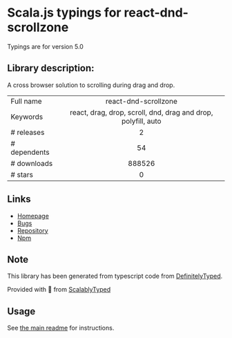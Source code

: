
# Scala.js typings for react-dnd-scrollzone

Typings are for version 5.0

## Library description:
A cross browser solution to scrolling during drag and drop.

|                    |                 |
| ------------------ | :-------------: |
| Full name          | react-dnd-scrollzone |
| Keywords           | react, drag, drop, scroll, dnd, drag and drop, polyfill, auto |
| # releases         | 2 |
| # dependents       | 54 |
| # downloads        | 888526 |
| # stars            | 0 |

## Links
- [Homepage](https://github.com/azuqua/react-dnd-scrollzone#readme)
- [Bugs](http://github.com/azuqua/react-dnd-scrollzone/issues)
- [Repository](https://github.com/azuqua/react-dnd-scrollzone)
- [Npm](https://www.npmjs.com/package/react-dnd-scrollzone)
    


## Note
This library has been generated from typescript code from [DefinitelyTyped](https://definitelytyped.org).

Provided with :purple_heart: from [ScalablyTyped](https://github.com/oyvindberg/ScalablyTyped)

## Usage
See [the main readme](../../readme.md) for instructions.


